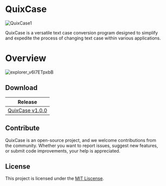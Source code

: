 # QuixCase

![QuixCase1](https://github.com/iandiv/QuixCase/assets/28383248/75f1fed6-f333-410c-a527-433f9d29e5e7)

QuixCase is a versatile text case conversion program designed to simplify and expedite the process of changing text case within various applications. 


# Overview

![explorer_v6I7ETpxbB](https://github.com/iandiv/QuixCase/assets/28383248/57c8d268-3c42-4537-90d5-57ca5009843e)

## Download
 | Release|
 | ----------- |
 | [QuixCase v1.0.0](https://github.com/iandiv/QuixCase/releases) |



## Contribute
QuixCase is an open-source project, and we welcome contributions from the community. Whether you want to report issues, suggest new features, or submit code improvements, your help is appreciated.

## License
This project is licensed under the [MIT Liscense](https://github.com/iandiv/QuixCase/blob/master/LICENSE).

